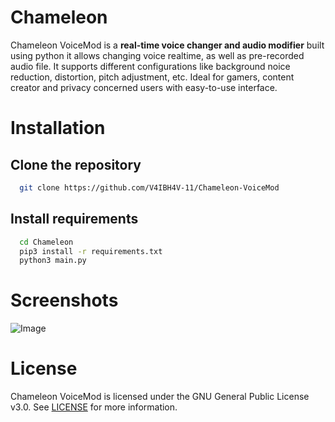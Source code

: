 # Chameleon

Chameleon VoiceMod is a **real-time voice changer and audio modifier** built using python it allows changing voice realtime, as well as pre-recorded audio file. It supports different configurations like background noice reduction, distortion, pitch adjustment, etc. Ideal for gamers, content creator and privacy concerned users with easy-to-use interface.
# Installation

## Clone the repository

```bash
  git clone https://github.com/V4IBH4V-11/Chameleon-VoiceMod
```
## Install requirements
```bash
  cd Chameleon
  pip3 install -r requirements.txt
  python3 main.py
```
# Screenshots

![Image](https://github.com/user-attachments/assets/dbf30d76-be27-4f0b-8a6c-2f0d837cf9bf)

# License

Chameleon VoiceMod is licensed under the GNU General Public License v3.0. See [LICENSE](https://github.com/V4IBH4V-11/Chameleon/blob/main/LICENSE) for more information.
